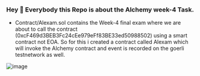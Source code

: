 ### Hey 👋 Everybody this Repo is about the Alchemy week-4 Task.
- Contract/Alexam.sol contains the Week-4 final exam where we are about to call the contract (0xcF469d3BEB3Fc24cEe979eFf83BE33ed50988502) using a smart contract not EOA. So for this i created a contract called Alexam which will invoke the Alchemy contract and event is recorded on the goerli testnetwork as well.


![image](https://user-images.githubusercontent.com/52135949/224759120-a70614c0-1665-45fc-be6a-db9237423cb8.png)
